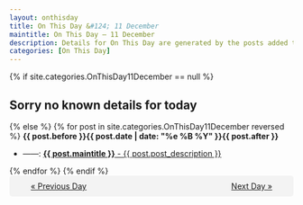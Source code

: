 ```yaml
---
layout: onthisday
title: On This Day &#124; 11 December
maintitle: On This Day — 11 December
description: Details for On This Day are generated by the posts added to the website so the content is subject to changes/updates over time.
categories: [On This Day]
---
```


{% if site.categories.OnThisDay11December == null %}
<h2>Sorry no known details for today</h2>
{% else %}
{% for post in site.categories.OnThisDay11December reversed %}
<strong>{{ post.before }}{{ post.date | date: "%e %B %Y" }}{{ post.after }}</strong>
<ul>
<li> ——: <a class="{{ post.class }}" href="{{ post.url }}"><strong>{{ post.maintitle }}</strong> - {{ post.post_description }}</a></li>
</ul>
{% endfor %}
{% endif %}
<br />
<div style="background-color: #f3f3f3; padding: 10px; border-radius: 5px; text-align: center; display: flex; justify-content: space-evenly;">
<a href="/onthisday/12/12-10">« Previous Day</a>
<span style="visibility:hidden;">[ Visit Leap Year February 29 ]</span>
<a href="/onthisday/12/12-12">Next Day »</a>
</div>

